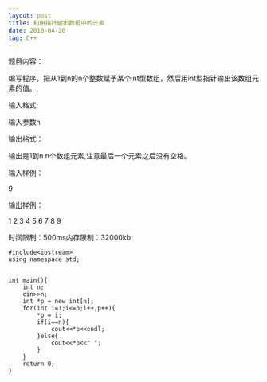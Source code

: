 ```yaml
---
layout: post
title: 利用指针输出数组中的元素
date: 2018-04-20
tag: C++
---
```


题目内容：

编写程序，把从1到n的n个整数赋予某个int型数组，然后用int型指针输出该数组元素的值。,



输入格式:

输入参数n



输出格式：

输出是1到n n个数组元素,注意最后一个元素之后没有空格。



输入样例：

9



输出样例：

1 2 3 4 5 6 7 8 9

时间限制：500ms内存限制：32000kb
```
#include<iostream>
using namespace std;


int main(){
    int n;
    cin>>n;
    int *p = new int[n];
    for(int i=1;i<=n;i++,p++){
        *p = i;
        if(i==n){
            cout<<*p<<endl;
        }else{
            cout<<*p<<" ";
        }
    }
    return 0;
}
```